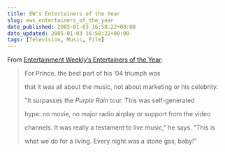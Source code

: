 ```yaml
---
title: EW's Entertainers of the Year
slug: ews_entertainers_of_the_year
date_published: 2005-01-03 16:58:22+00:00
date_updated: 2005-01-03 16:58:22+00:00
tags: [Television, Music, Film]
---
```

From [Entertainment Weekly’s Entertainers of the Year](http://www.ew.com/ew/article/commentary/0,6115,1011370_4%7C%7C525268%7C1_0_,00.html):

> For Prince, the best part of his ’04 triumph was
> 
> that it was all about the music, not about marketing or his celebrity.
> 
> ”It surpasses the *Purple Rain* tour. This was self-generated
> 
> hype: no movie, no major radio airplay or support from the video
> 
> channels. It was really a testament to live music,” he says. ”This is
> 
> what we do for a living. Every night was a stone gas, baby!”
